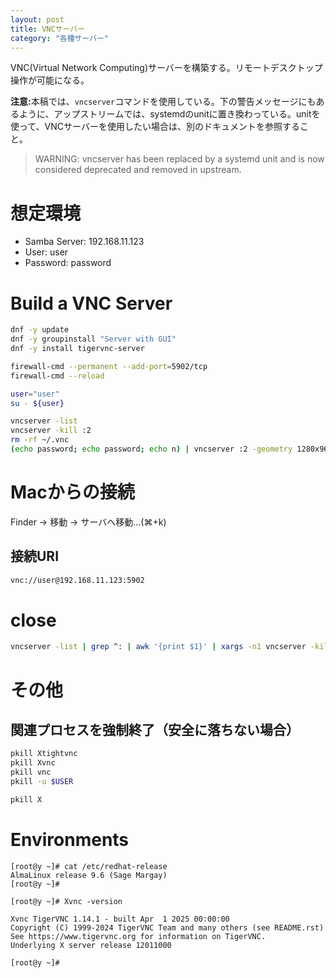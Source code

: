 ```yaml
---
layout: post
title: VNCサーバー
category: "各種サーバー"
---
```


VNC(Virtual Network Computing)サーバーを構築する。リモートデスクトップ操作が可能になる。

<strong>注意:</strong>本稿では、`vncserver`コマンドを使用している。下の警告メッセージにもあるように、アップストリームでは、systemdのunitに置き換わっている。unitを使って、VNCサーバーを使用したい場合は、別のドキュメントを参照すること。

> WARNING: vncserver has been replaced by a systemd unit and is now considered deprecated and removed in upstream.

# 想定環境

- Samba Server: 192.168.11.123
- User: user
- Password: password

# Build a VNC Server

```sh
dnf -y update
dnf -y groupinstall "Server with GUI"
dnf -y install tigervnc-server

firewall-cmd --permanent --add-port=5902/tcp
firewall-cmd --reload

user="user"
su - ${user}
```

```sh
vncserver -list
vncserver -kill :2
rm -rf ~/.vnc
(echo password; echo password; echo n) | vncserver :2 -geometry 1280x960
```

# Macからの接続

Finder -> 移動 -> サーバへ移動...(⌘+k)

## 接続URI

```sh
vnc://user@192.168.11.123:5902
```

# close

```sh
vncserver -list | grep ^: | awk '{print $1}' | xargs -n1 vncserver -kill
```

# その他

## 関連プロセスを強制終了（安全に落ちない場合）

```sh
pkill Xtightvnc
pkill Xvnc
pkill vnc
pkill -u $USER
```

```sh
pkill X
```

# Environments

```
[root@y ~]# cat /etc/redhat-release
AlmaLinux release 9.6 (Sage Margay)
[root@y ~]#
```

```
[root@y ~]# Xvnc -version

Xvnc TigerVNC 1.14.1 - built Apr  1 2025 00:00:00
Copyright (C) 1999-2024 TigerVNC Team and many others (see README.rst)
See https://www.tigervnc.org for information on TigerVNC.
Underlying X server release 12011000

[root@y ~]#
```

